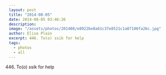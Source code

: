```yaml
---
layout: post
title: "2014-08-05"
date: 2014-08-05 03:46:26
description: 
image: "/assets/photos/201408/e8922be8a61c37e8521c1a07106fa26c.jpg"
author: Elise Plain
excerpt: 446. To(o) ssik for help
tags: 
  - photos
  - all
---
```


446. To(o) ssik for help
<p></p>
